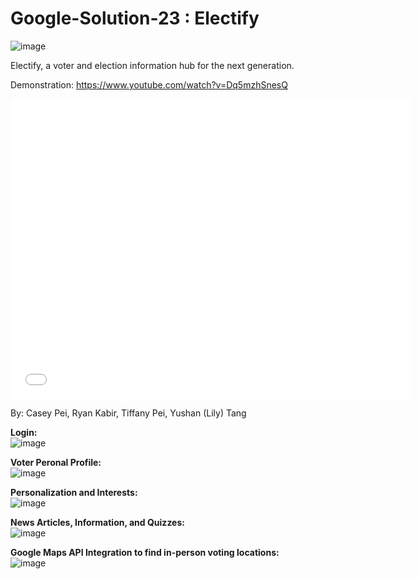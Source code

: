 # Google-Solution-23 : Electify
![image](https://user-images.githubusercontent.com/73092944/229997775-d864b1f3-5a9c-4cfc-a5e7-77e9e0857bdb.png)
</br>

Electify, a voter and election information hub for the next generation.

Demonstration: https://www.youtube.com/watch?v=Dq5mzhSnesQ
<iframe
    width="640"
    height="480"
    src="[https://www.youtube.com/embed/UmX4kyB2wfg](https://www.youtube.com/watch?v=Dq5mzhSnesQ)"
    frameborder="0"
    allow="autoplay; encrypted-media"
    allowfullscreen
>
</iframe>

By: Casey Pei, Ryan Kabir, Tiffany Pei, Yushan (Lily) Tang

**Login:** </br>
![image](https://user-images.githubusercontent.com/73092944/229997482-4b52b41b-3701-4ecb-8fa3-050ce183b186.png)

**Voter Peronal Profile:** </br>
![image](https://user-images.githubusercontent.com/73092944/229997693-41c4b1bd-1407-4bae-9851-f59b2c58a67a.png)


**Personalization and Interests:** </br>
![image](https://user-images.githubusercontent.com/73092944/229997544-1d34cfa1-66e9-4e9e-9cbc-12838107e220.png)


**News Articles, Information, and Quizzes:** </br>
![image](https://user-images.githubusercontent.com/73092944/229997591-ed37accf-e22c-4d5a-b163-0b6b55160a83.png)


**Google Maps API Integration to find in-person voting locations:** </br>
![image](https://user-images.githubusercontent.com/73092944/229997637-50ad5dc6-0335-46d9-a356-feef24bc9b0a.png)
